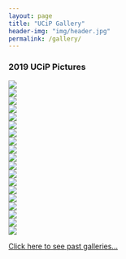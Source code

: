 ```yaml
---
layout: page
title: "UCiP Gallery"
header-img: "img/header.jpg"
permalink: /gallery/
---
```


<div class="container">
  <div class="col-sm-12 hidden-print">
    <h3 class="post-list-header">2019 UCiP Pictures</h3>
    <div class="col-xs-12 col-sm-6"><img class="img-responsive img-rounded" src="{{ site.baseurl }}/img/2019/2019-1.jpg"></div>
    <div class="col-xs-12 col-sm-6"><img class="img-responsive img-rounded" src="{{ site.baseurl }}/img/2019/2019-2.jpg"></div>
    <div class="col-xs-12 col-sm-6"><img class="img-responsive img-rounded" src="{{ site.baseurl }}/img/2019/2019-3.jpg"></div>
    <div class="col-xs-12 col-sm-6"><img class="img-responsive img-rounded" src="{{ site.baseurl }}/img/2019/2019-4.jpg"></div>
    <div class="col-xs-12 col-sm-6"><img class="img-responsive img-rounded" src="{{ site.baseurl }}/img/2019/2019-5.jpg"></div>
    <div class="col-xs-12 col-sm-6"><img class="img-responsive img-rounded" src="{{ site.baseurl }}/img/2019/2019-6.jpg"></div>
    <div class="col-xs-12 col-sm-6"><img class="img-responsive img-rounded" src="{{ site.baseurl }}/img/2019/2019-7.jpg"></div>
    <div class="col-xs-12 col-sm-6"><img class="img-responsive img-rounded" src="{{ site.baseurl }}/img/2019/2019-8.jpg"></div>
    <div class="col-xs-12 col-sm-6"><img class="img-responsive img-rounded" src="{{ site.baseurl }}/img/2019/2019-9.jpg"></div>
    <div class="col-xs-12 col-sm-6"><img class="img-responsive img-rounded" src="{{ site.baseurl }}/img/2019/2019-10.jpg"></div>
    <div class="col-xs-12 col-sm-6"><img class="img-responsive img-rounded" src="{{ site.baseurl }}/img/2019/2019-11.jpg"></div>
    <div class="col-xs-12 col-sm-6"><img class="img-responsive img-rounded" src="{{ site.baseurl }}/img/2019/2019-12.jpg"></div>
    <div class="col-xs-12 col-sm-6"><img class="img-responsive img-rounded" src="{{ site.baseurl }}/img/2019/2019-13.jpg"></div>
    <div class="col-xs-12 col-sm-6"><img class="img-responsive img-rounded" src="{{ site.baseurl }}/img/2019/2019-14.jpg"></div>
    <div class="col-xs-12 col-sm-6"><img class="img-responsive img-rounded" src="{{ site.baseurl }}/img/2019/2019-15.jpg"></div>
    <div class="col-xs-12 col-sm-6"><img class="img-responsive img-rounded" src="{{ site.baseurl }}/img/2019/2019-16.jpg"></div>
    <div class="col-xs-12 col-sm-6"><img class="img-responsive img-rounded" src="{{ site.baseurl }}/img/2019/2019-17.jpg"></div>
    <div class="col-xs-12 col-sm-6"><img class="img-responsive img-rounded" src="{{ site.baseurl }}/img/2019/2019-18.jpg"></div>
    <div class="col-xs-12 col-sm-6"><img class="img-responsive img-rounded" src="{{ site.baseurl }}/img/2019/2019-19.jpg"></div>
  </div>
</div>

<div class="container">
  <div class="col-sm-12 hidden-print">
    <p class="text-center"><a href="{{ site.baseurl }}/gallery/past/">Click here to see past galleries...</a></p>
  </div>
</div>
